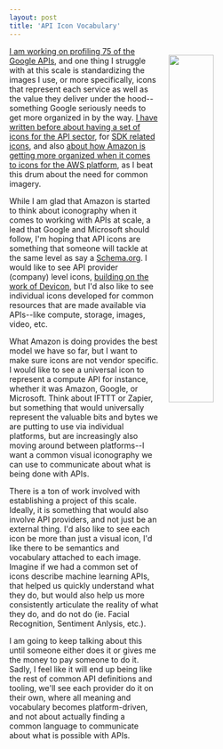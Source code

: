 ```yaml
---
layout: post
title: 'API Icon Vocabulary'
---
```

<p><a href="http://konpa.github.io/devicon/"><img style="padding: 15px;" src="http://kinlane-productions.s3.amazonaws.com/api_evangelist_site/blog/devicons_screenshot.png" alt="" width="40%" align="right" /></a></p>
<p><a href="http://google.stack.network/">I am working on profiling 75 of the Google APIs</a>, and one thing I struggle with at this scale is standardizing the images I use, or more specifically, icons that represent each service as well as the value they deliver under the hood--something Google seriously needs to get more organized in by the way. <a href="http://apievangelist.com/2016/01/25/moving-towards-a-meaningful-set-of-icons-for-the-api-community/">I have written before about having a set of icons for the API sector</a>, for <a href="http://apievangelist.com/2016/09/21/a-new-api-programming-language-sdk-icon-set/">SDK related icons</a>, and also <a href="http://apievangelist.com/2016/10/21/icons-to-describe-each-of-your-api-resources-like-aws/">about how Amazon is getting more organized when it comes to icons for the AWS platform</a>, as I beat this drum about the need for common imagery.</p>
<p>While I am glad that Amazon is started to think about iconography when it comes to working with APIs at scale, a lead that Google and Microsoft should follow, I'm hoping that API icons are something that someone will tackle at the same level as say a <a href="http://schema.org">Schema.org</a>. I would like to see API provider (company) level icons, <a href="http://konpa.github.io/devicon/">building on the work of Devicon</a>, but I'd also like to see individual icons developed for common resources that are made available via APIs--like compute, storage, images, video, etc.</p>
<p>What Amazon is doing provides the best model we have so far, but I want to make sure icons are not vendor specific. I would like to see a universal icon to represent a compute API for instance, whether it was Amazon, Google, or Microsoft. Think about IFTTT or Zapier, but something that would universally represent the valuable bits and bytes we are putting to use via individual platforms, but are increasingly also moving around between platforms--I want a common visual iconography we can use to communicate about what is being done with APIs.</p>
<p>There is a ton of work involved with establishing a project of this scale. Ideally, it is something that would also involve API providers, and not just be an external thing. I'd also like to see each icon be more than just a visual icon, I'd like there to be semantics and vocabulary attached to each image. Imagine if we had a common set of icons describe machine learning APIs, that helped us quickly understand what they do, but would also help us more consistently articulate the reality of what they do, and do not do (ie. Facial Recognition, Sentiment Anlysis, etc.).</p>
<p>I am going to keep talking about this until someone either does it&nbsp;or gives me the money to pay someone to do it. Sadly, I feel like it will end up being like the rest of common API definitions and tooling, we'll see each provider do it on their own, where all meaning and vocabulary becomes platform-driven, and not about actually finding a common language to communicate about what is possible with APIs.</p>